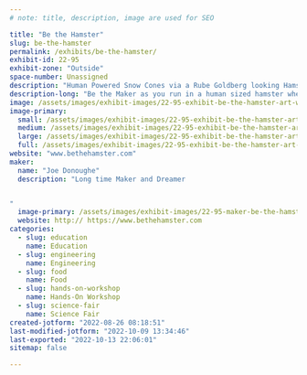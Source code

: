 ```yaml
---
# note: title, description, image are used for SEO

title: "Be the Hamster"
slug: be-the-hamster
permalink: /exhibits/be-the-hamster/
exhibit-id: 22-95
exhibit-zone: "Outside"
space-number: Unassigned
description: "Human Powered Snow Cones via a Rube Goldberg looking Hamster wheel"
description-long: "Be the Maker as you run in a human sized hamster wheel to create your own snow cone. It&#039;s all you. No outside power source needed. Crank the various handles to move your cup along a conveyor, toot the train whistle, run in the wheel, apply the flavoring via showerheads to complete the project, and then enjoy the fruits of your labor."
image: /assets/images/exhibit-images/22-95-exhibit-be-the-hamster-art-work-ice-age-large.jpg
image-primary: 
  small: /assets/images/exhibit-images/22-95-exhibit-be-the-hamster-art-work-ice-age-small.jpg
  medium: /assets/images/exhibit-images/22-95-exhibit-be-the-hamster-art-work-ice-age-medium.jpg
  large: /assets/images/exhibit-images/22-95-exhibit-be-the-hamster-art-work-ice-age-large.jpg
  full: /assets/images/exhibit-images/22-95-exhibit-be-the-hamster-art-work-ice-age-full.jpg
website: "www.bethehamster.com"
maker: 
  name: "Joe Donoughe"
  description: "Long time Maker and Dreamer


"
  image-primary: /assets/images/exhibit-images/22-95-maker-be-the-hamster-stem-hamster-medium.jpg
  website: http:// https://www.bethehamster.com
categories: 
  - slug: education
    name: Education
  - slug: engineering
    name: Engineering
  - slug: food
    name: Food
  - slug: hands-on-workshop
    name: Hands-On Workshop
  - slug: science-fair
    name: Science Fair
created-jotform: "2022-08-26 08:18:51"
last-modified-jotform: "2022-10-09 13:34:46"
last-exported: "2022-10-13 22:06:01"
sitemap: false

---
```

